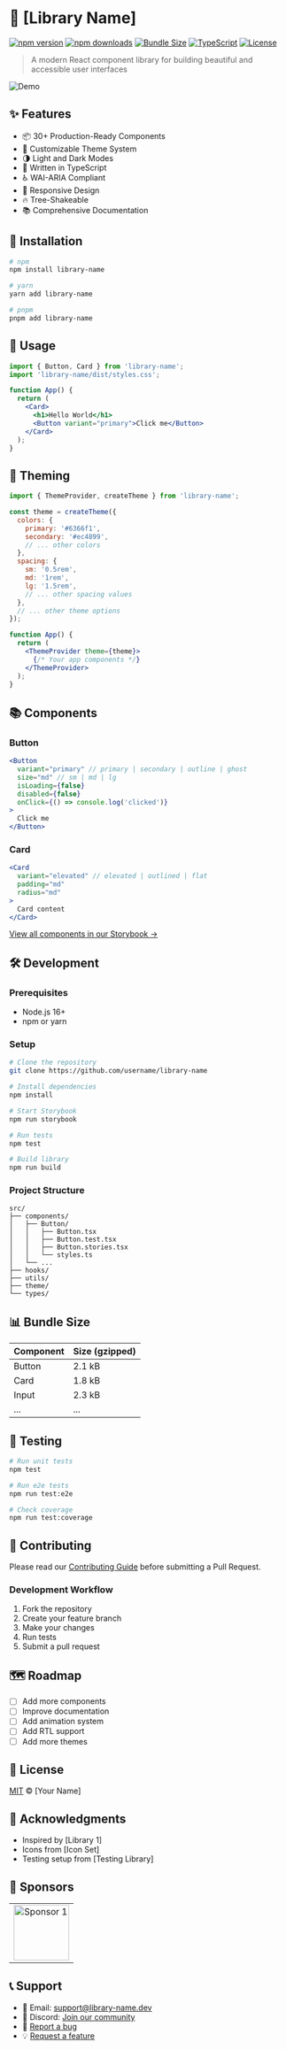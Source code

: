 # 🎨 [Library Name]

[![npm version](https://img.shields.io/npm/v/library-name.svg)](https://www.npmjs.com/package/library-name)
[![npm downloads](https://img.shields.io/npm/dm/library-name.svg)](https://www.npmjs.com/package/library-name)
[![Bundle Size](https://img.shields.io/bundlephobia/minzip/library-name)](https://bundlephobia.com/package/library-name)
[![TypeScript](https://img.shields.io/badge/TypeScript-Ready-blue.svg)](https://www.typescriptlang.org)
[![License](https://img.shields.io/npm/l/library-name.svg)](https://github.com/username/library-name/blob/main/LICENSE)

> A modern React component library for building beautiful and accessible user interfaces

![Demo](demo.gif)

## ✨ Features

- 📦 30+ Production-Ready Components
- 🎨 Customizable Theme System
- 🌗 Light and Dark Modes
- 🚀 Written in TypeScript
- ♿️ WAI-ARIA Compliant
- 📱 Responsive Design
- 🔥 Tree-Shakeable
- 📚 Comprehensive Documentation

## 🚀 Installation

```bash
# npm
npm install library-name

# yarn
yarn add library-name

# pnpm
pnpm add library-name
```

## 📖 Usage

```jsx
import { Button, Card } from 'library-name';
import 'library-name/dist/styles.css';

function App() {
  return (
    <Card>
      <h1>Hello World</h1>
      <Button variant="primary">Click me</Button>
    </Card>
  );
}
```

## 🎨 Theming

```jsx
import { ThemeProvider, createTheme } from 'library-name';

const theme = createTheme({
  colors: {
    primary: '#6366f1',
    secondary: '#ec4899',
    // ... other colors
  },
  spacing: {
    sm: '0.5rem',
    md: '1rem',
    lg: '1.5rem',
    // ... other spacing values
  },
  // ... other theme options
});

function App() {
  return (
    <ThemeProvider theme={theme}>
      {/* Your app components */}
    </ThemeProvider>
  );
}
```

## 📚 Components

### Button
```jsx
<Button
  variant="primary" // primary | secondary | outline | ghost
  size="md" // sm | md | lg
  isLoading={false}
  disabled={false}
  onClick={() => console.log('clicked')}
>
  Click me
</Button>
```

### Card
```jsx
<Card
  variant="elevated" // elevated | outlined | flat
  padding="md"
  radius="md"
>
  Card content
</Card>
```

[View all components in our Storybook →](https://library-name.dev)

## 🛠️ Development

### Prerequisites

- Node.js 16+
- npm or yarn

### Setup

```bash
# Clone the repository
git clone https://github.com/username/library-name

# Install dependencies
npm install

# Start Storybook
npm run storybook

# Run tests
npm test

# Build library
npm run build
```

### Project Structure

```
src/
├── components/
│   ├── Button/
│   │   ├── Button.tsx
│   │   ├── Button.test.tsx
│   │   ├── Button.stories.tsx
│   │   └── styles.ts
│   └── ...
├── hooks/
├── utils/
├── theme/
└── types/
```

## 📊 Bundle Size

| Component | Size (gzipped) |
|-----------|---------------|
| Button    | 2.1 kB       |
| Card      | 1.8 kB       |
| Input     | 2.3 kB       |
| ...       | ...          |

## 🧪 Testing

```bash
# Run unit tests
npm test

# Run e2e tests
npm run test:e2e

# Check coverage
npm run test:coverage
```

## 📝 Contributing

Please read our [Contributing Guide](CONTRIBUTING.md) before submitting a Pull Request.

### Development Workflow

1. Fork the repository
2. Create your feature branch
3. Make your changes
4. Run tests
5. Submit a pull request

## 🗺️ Roadmap

- [ ] Add more components
- [ ] Improve documentation
- [ ] Add animation system
- [ ] Add RTL support
- [ ] Add more themes

## 📄 License

[MIT](LICENSE) © [Your Name]

## 🙏 Acknowledgments

- Inspired by [Library 1]
- Icons from [Icon Set]
- Testing setup from [Testing Library]

## 💖 Sponsors

<table>
  <tr>
    <td align="center">
      <a href="https://sponsor1.com">
        <img src="sponsor1.png" width="100px;" alt="Sponsor 1"/>
      </a>
    </td>
    <!-- Add more sponsors -->
  </tr>
</table>

## 📞 Support

- 📧 Email: support@library-name.dev
- 💬 Discord: [Join our community](https://discord.gg/library-name)
- 🐛 [Report a bug](https://github.com/username/library-name/issues)
- 💡 [Request a feature](https://github.com/username/library-name/issues) 